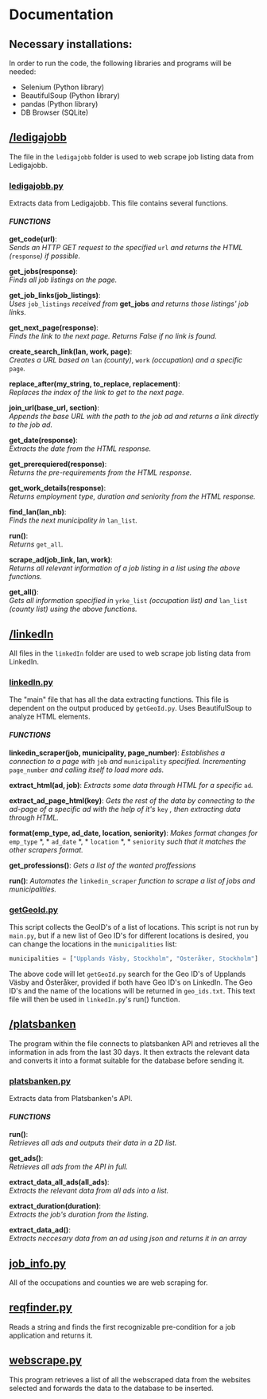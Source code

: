 # Documentation

## Necessary installations:  
In order to run the code, the following libraries and programs will be needed:  
 - Selenium (Python library)
 - BeautifulSoup (Python library)
 - pandas (Python library)
 - DB Browser (SQLite)


## [/ledigajobb](https://github.com/DiaHassan/II1305-Team-Echo/tree/main/Project/code/ledigajobb)
The file in the ```ledigajobb``` folder is used to web scrape job listing data from Ledigajobb.  

### [ledigajobb.py](https://github.com/DiaHassan/II1305-Team-Echo/blob/main/Project/code/ledigajobb/ledigajobb.py)
Extracts data from Ledigajobb. This file contains several functions.

#### ***FUNCTIONS***
**get_code(url)**:  
*Sends an HTTP GET request to the specified* ```url``` *and returns the HTML (*```response```*) if possible.*  

**get_jobs(response)**:  
*Finds all job listings on the page.*  

**get_job_links(job_listings)**:  
*Uses* ```job_listings``` *received from* **get_jobs** *and returns those listings' job links.*  

**get_next_page(response)**:  
*Finds the link to the next page. Returns False if no link is found.*  

**create_search_link(lan, work, page)**:  
*Creates a URL based on* ```lan``` *(county)*, ```work``` *(occupation) and a specific* ```page```*.*  

**replace_after(my_string, to_replace, replacement)**:  
*Replaces the index of the link to get to the next page.*  

**join_url(base_url, section)**:  
*Appends the base URL with the path to the job ad and returns a link directly to the job ad.*  

**get_date(response)**:  
*Extracts the date from the HTML response.*  

**get_prerequiered(response)**:  
*Returns the pre-requirements from the HTML response.*  

**get_work_details(response)**:  
*Returns employment type, duration and seniority from the HTML response.*  

**find_lan(lan_nb)**:  
*Finds the next municipality in* ```lan_list```*.*  

**run()**:  
*Returns* ```get_all```*.*  

**scrape_ad(job_link, lan, work)**:  
*Returns all relevant information of a job listing in a list using the above functions.*  

**get_all()**:  
*Gets all information specified in* ```yrke_list``` *(occupation list) and* ```lan_list``` *(county list) using the above functions.*


## [/linkedIn](https://github.com/DiaHassan/II1305-Team-Echo/tree/main/Project/code/linkedIn)
All files in the ```linkedIn``` folder are used to web scrape job listing data from LinkedIn.  

### [linkedIn.py](https://github.com/DiaHassan/II1305-Team-Echo/blob/main/Project/code/linkedIn/linkedIn.py)
The "main" file that has all the data extracting functions. This file is dependent on the output produced by ```getGeoId.py```. 
Uses BeautifulSoup to analyze HTML elements.

#### ***FUNCTIONS***
**linkedin_scraper(job, municipality, page_number)**:
*Establishes a connection to a page with* ```job``` *and* ```municipality``` *specified. Incrementing* ```page_number``` *and calling itself to load more ads.*

**extract_html(ad, job)**:
*Extracts some data through HTML for a specific* ```ad```*.*

**extract_ad_page_html(key)**:
*Gets the rest of the data by connecting to the ad-page of a specific ad with the help of it's* ```key``` *, then extracting data through HTML.*

**format(emp_type, ad_date, location, seniority)**:
*Makes format changes for* ```emp_type``` *, * ```ad_date``` *, * ```location``` *, * ```seniority``` *such that it matches the other scrapers format.*

**get_professions()**:
*Gets a list of the wanted proffessions*

**run()**:
*Automates the* ```linkedin_scraper``` *function to scrape a list of jobs and municipalities.*

### [getGeoId.py](https://github.com/DiaHassan/II1305-Team-Echo/blob/main/Project/code/linkedIn/getGeoId.py)
This script collects the GeoID's of a list of locations. This script is not run by ```main.py```, but if a new list of Geo ID's for different locations is desired, you can change the locations in the ```municipalities``` list:  
```python
municipalities = ["Upplands Väsby, Stockholm", "Österåker, Stockholm"]
```
The above code will let ```getGeoId.py``` search for the Geo ID's of Upplands Väsby and Österåker, provided if both have Geo ID's on LinkedIn. The Geo ID's and the name of the locations will be returned in ```geo_ids.txt```. This text file will then be used in ```linkedIn.py```'s run() function.


## [/platsbanken](https://github.com/DiaHassan/II1305-Team-Echo/tree/main/Project/code/platsbanken)
The program within the file connects to platsbanken API and retrieves all the information in ads from the last 30 days. It then extracts the relevant data and converts it into a format suitable for the database before sending it.  


### [platsbanken.py](https://github.com/DiaHassan/II1305-Team-Echo/blob/main/Project/code/platsbanken/platsbanken.py)
Extracts data from Platsbanken's API.

#### ***FUNCTIONS***
**run()**:  
*Retrieves all ads and outputs their data in a 2D list.*  

**get_ads()**:  
*Retrieves all ads from the API in full.*  

**extract_data_all_ads(all_ads)**:  
*Extracts the relevant data from all ads into a list.*  

**extract_duration(duration)**:  
*Extracts the job's duration from the listing.*  

**extract_data_ad()**:  
*Extracts neccesary data from an ad using json and returns it in an array*  


## [job_info.py](https://github.com/DiaHassan/II1305-Team-Echo/blob/main/Project/code/job_info.py)  
All of the occupations and counties we are web scraping for.


## [reqfinder.py](https://github.com/DiaHassan/II1305-Team-Echo/tree/main/Project/code/reqfinder.py)
Reads a string and finds the first recognizable pre-condition for a job application and returns it.  


## [webscrape.py](https://github.com/DiaHassan/II1305-Team-Echo/blob/main/Project/code/webscrape.py)
This program retrieves a list of all the webscraped data from the websites selected and forwards the data to the database to be inserted.  
